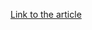 [Link to the article](https://trendmicro.com/en_us/research/21/d/xcsset-quickly-adapts-to-macos-11-and-m1-based-macs.html)
